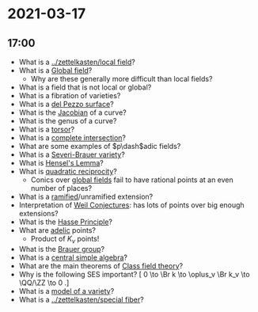 # 2021-03-17

## 17:00

- What is a [../zettelkasten/local field](../zettelkasten/local%20field.md)?
- What is a [Global field](Global%20field)?
  - Why are these generally more difficult than local fields?
- What is a field that is not local or global?
- What is a fibration of varieties?
- What is a [del Pezzo surface](del%20Pezzo%20surface)?
- What is the [Jacobian](../zettelkasten/Jacobian.md) of a curve?
- What is the genus of a curve?
- What is a [torsor](torsor)?
- What is a [complete intersection](complete%20intersection)?
- What are some examples of $p\dash$adic fields?
- What is a [Severi-Brauer variety](Severi-Brauer%20variety)?
- What is [Hensel's Lemma](Hensel's%20Lemma)?
- What is [quadratic reciprocity](quadratic%20reciprocity)?
  - Conics over [global fields](Global%20field) fail to have rational points at an even number of places?
- What is a [ramified](../zettelkasten/ramified%20primes.md)/unramified extension?
- Interpretation of [Weil Conjectures](../zettelkasten/Subjects/Weil%20Conjectures.md): has lots of points over big enough extensions?
- What is the [Hasse Principle](Hasse%20Principle)?
- What are [adelic](../zettelkasten/adele.md) points?
  - Product of $K_v$ points!
- What is the [Brauer group](Brauer%20group)?
- What is a [central simple algebra](central%20simple%20algebra)?
- What are the main theorems of [Class field theory](../zettelkasten/Class%20field%20theory.md)?
- Why is the following SES important?
\[
0 \to \Br k \to \oplus_v \Br k_v \to \QQ/\ZZ \to 0
.\]
- What is a [model of a variety](model%20of%20a%20variety)?
- What is a [../zettelkasten/special fiber](../zettelkasten/special%20fiber.md)?
